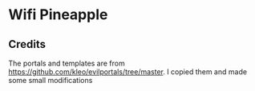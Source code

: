 # Wifi Pineapple
## Credits
The portals and templates are from https://github.com/kleo/evilportals/tree/master. I copied them and made some small modifications